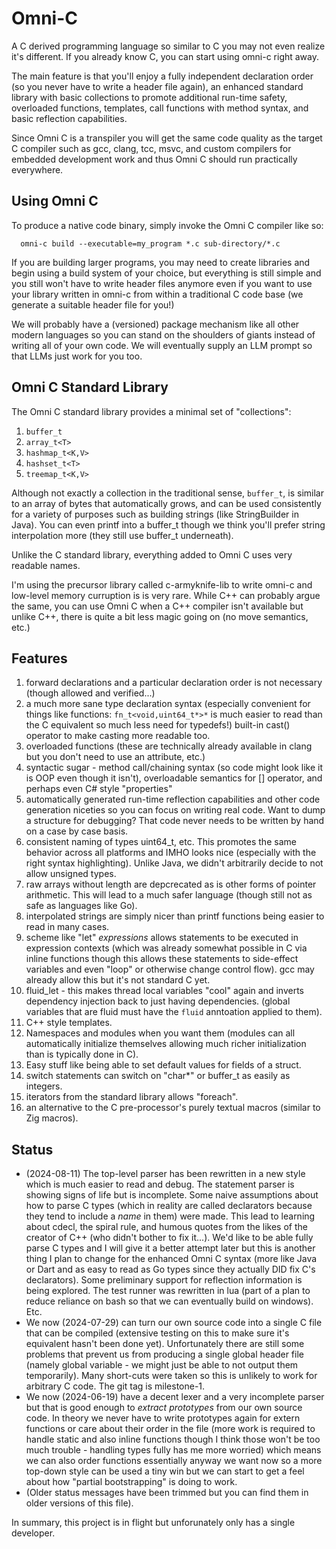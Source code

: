 # Omni-C

A C derived programming language so similar to C you may not even
realize it's different. If you already know C, you can start using
omni-c right away.

The main feature is that you'll enjoy a fully independent declaration
order (so you never have to write a header file again), an enhanced
standard library with basic collections to promote additional run-time
safety, overloaded functions, templates, call functions with method
syntax, and basic reflection capabilities.

Since Omni C is a transpiler you will get the same code quality as the
target C compiler such as gcc, clang, tcc, msvc, and custom compilers
for embedded development work and thus Omni C should run practically
everywhere.

## Using Omni C

To produce a native code binary, simply invoke the Omni C compiler
like so:

```
  omni-c build --executable=my_program *.c sub-directory/*.c
```

If you are building larger programs, you may need to create libraries
and begin using a build system of your choice, but everything is still
simple and you still won't have to write header files anymore even if
you want to use your library written in omni-c from within a
traditional C code base (we generate a suitable header file for you!)

We will probably have a (versioned) package mechanism like all other
modern languages so you can stand on the shoulders of giants instead
of writing all of your own code. We will eventually supply an LLM
prompt so that LLMs just work for you too.

## Omni C Standard Library

The Omni C standard library provides a minimal set of "collections":

1. `buffer_t`
1. `array_t<T>`
1. `hashmap_t<K,V>`
1. `hashset_t<T>`
1. `treemap_t<K,V>`

Although not exactly a collection in the traditional sense,
`buffer_t`, is similar to an array of bytes that automatically grows,
and can be used consistently for a variety of purposes such as
building strings (like StringBuilder in Java). You can even printf
into a buffer_t though we think you'll prefer string interpolation
more (they still use buffer_t underneath).

Unlike the C standard library, everything added to Omni C uses very
readable names.

I'm using the precursor library called c-armyknife-lib to write omni-c
and low-level memory curruption is is very rare. While C++ can
probably argue the same, you can use Omni C when a C++ compiler isn't
available but unlike C++, there is quite a bit less magic going on (no
move semantics, etc.)

## Features

1. forward declarations and a particular declaration order is not
   necessary (though allowed and verified...)
1. a much more sane type declaration syntax (especially convenient for
   things like functions: `fn_t<void,uint64_t*>*` is much easier to
   read than the C equivalent so much less need for typedefs!)
   built-in cast() operator to make casting more readable too.
1. overloaded functions (these are technically already available in
   clang but you don't need to use an attribute, etc.)
1. syntactic sugar - method call/chaining syntax (so code might look
   like it is OOP even though it isn't), overloadable semantics for
   \[\] operator, and perhaps even C# style "properties"
1. automatically generated run-time reflection capabilities and other
   code generation niceties so you can focus on writing real
   code. Want to dump a structure for debugging? That code never needs
   to be written by hand on a case by case basis.
1. consistent naming of types uint64_t, etc. This promotes the same
   behavior across all platforms and IMHO looks nice (especially with
   the right syntax highlighting). Unlike Java, we didn't arbitrarily
   decide to not allow unsigned types.
1. raw arrays without length are depcrecated as is other forms of
   pointer arithmetic. This will lead to a much safer language (though
   still not as safe as languages like Go).
1. interpolated strings are simply nicer than printf functions being
   easier to read in many cases.
1. scheme like "let" *expressions* allows statements to be executed in
   expression contexts (which was already somewhat possible in C via
   inline functions though this allows these statements to side-effect
   variables and even "loop" or otherwise change control flow). gcc
   may already allow this but it's not standard C yet.
1. fluid_let - this makes thread local variables "cool" again and
   inverts dependency injection back to just having
   dependencies. (global variables that are fluid must have the
   `fluid` anntoation applied to them).
1. C++ style templates.
1. Namespaces and modules when you want them (modules can all
   automatically initialize themselves allowing much richer
   initialization than is typically done in C).
1. Easy stuff like being able to set default values for fields of a
   struct.
1. switch statements can switch on "char*" or buffer_t as easily as
   integers.
1. iterators from the standard library allows "foreach".
1. an alternative to the C pre-processor's purely textual macros
   (similar to Zig macros).

## Status

* (2024-08-11) The top-level parser has been rewritten in a new style
  which is much easier to read and debug. The statement parser is
  showing signs of life but is incomplete. Some naive assumptions
  about how to parse C types (which in reality are called declarators
  because they tend to include a *name* in them) were made. This lead
  to learning about cdecl, the spiral rule, and humous quotes from the
  likes of the creator of C++ (who didn't bother to fix it...). We'd
  like to be able fully parse C types and I will give it a better
  attempt later but this is another thing I plan to change for the
  enhanced Omni C syntax (more like Java or Dart and as easy to read
  as Go types since they actually DID fix C's declarators). Some
  preliminary support for reflection information is being
  explored. The test runner was rewritten in lua (part of a plan to
  reduce reliance on bash so that we can eventually build on
  windows). Etc.
* We now (2024-07-29) can turn our own source code into a single C
  file that can be compiled (extensive testing on this to make sure
  it's equivalent hasn't been done yet). Unfortunately there are still
  some problems that prevent us from producing a single global header
  file (namely global variable - we might just be able to not output
  them temporarily). Many short-cuts were taken so this is unlikely to
  work for arbitrary C code. The git tag is milestone-1.
* We now (2024-06-19) have a decent lexer and a very incomplete parser
  but that is good enough to *extract prototypes* from our own source
  code. In theory we never have to write prototypes again for extern
  functions or care about their order in the file (more work is
  required to handle static and also inline functions though I think
  those won't be too much trouble - handling types fully has me more
  worried) which means we can also order functions essentially anyway
  we want now so a more top-down style can be used a tiny win but we
  can start to get a feel about how "partial bootstrapping" is doing
  to work.
* (Older status messages have been trimmed but you can find them in
  older versions of this file).

In summary, this project is in flight but unforunately only has a
single developer.
